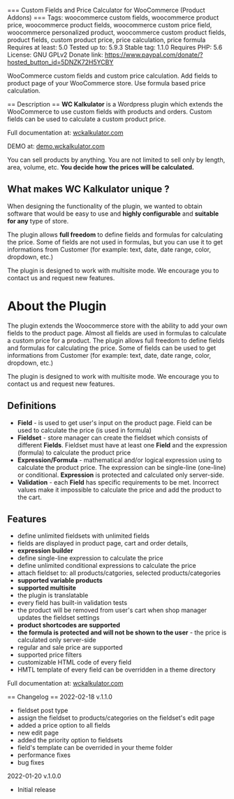 === Custom Fields and Price Calculator for WooCommerce (Product Addons) ===
Tags: woocommerce custom fields,  woocommerce product price, woocommerce product fields, woocommerce custom price field, woocommerce personalized product, woocommerce custom product fields, product fields, custom product price, price calculation, price formula
Requires at least: 5.0
Tested up to: 5.9.3
Stable tag: 1.1.0
Requires PHP: 5.6
License: GNU GPLv2
Donate link: https://www.paypal.com/donate/?hosted_button_id=5DNZK72H5YCBY

WooCommerce custom fields and custom price calculation. Add fields to product page of your WooCommerce store. Use formula based price calculation.

== Description ==
**WC Kalkulator** is a Wordpress plugin which extends the WooCommerce to use custom fields with products and orders.
Custom fields can be used to calculate a custom product price.

Full documentation at: [wckalkulator.com](https://wckalkulator.com)

DEMO at: [demo.wckalkulator.com](https://demo.wckalkulator.com)

You can sell products by anything. You are not limited to sell only by length, area, volume, etc. **You decide how the prices will be calculated.**

## What makes WC Kalkulator unique ?

When designing the functionality of the plugin, we wanted to obtain software that would be easy to use and **highly configurable** and **suitable for any** type of store. 

The plugin allows **full freedom** to define fields and formulas for calculating the price. 
Some of fields are not used in formulas, but you can use it to get informations from Customer (for example: text, date, date range, color, dropdown, etc.)

The plugin is designed to work with multisite mode. We encourage you to contact us and request new features.

# About the Plugin

The plugin extends the Woocommerce store with the ability to add your own fields to the product page. 
Almost all fields are used in formulas to calculate a custom price for a product. 
The plugin allows full freedom to define fields and formulas for calculating the price.
Some of fields can be used to get informations from Customer (for example: text, date, date range, color, dropdown, etc.)

The plugin is designed to work with multisite mode. We encourage you to contact us and request new features.

## Definitions

- **Field** - is used to get user\'s input on the product page. Field can be used to calculate the price (is used in formula)
- **Fieldset** - store manager can create the fieldset which consists of different **Fields**. Fieldset must have at least one **Field** and the expression (formula) to calculate the product price
- **Expression/Formula** - mathematical and/or logical expression using to calculate the product price. The expression can be single-line (one-line) or conditional. **Expression** is protected and calculated only server-side.
- **Validation** - each **Field** has specific requirements to be met. Incorrect values make it impossible to calculate the price and add the product to the cart.

## Features

- define unlimited fieldsets with unlimited fields
- fields are displayed in product page, cart and order details,
- **expression builder**
- define single-line expression to calculate the price
- define unlimited conditional expressions to calculate the price
- attach fieldset to: all products/catgories, selected products/categories
- **supported variable products**
- **supported multisite**
- the plugin is translatable
- every field has built-in validation tests
- the product will be removed from user\'s cart when shop manager updates the fieldset settings
- **product shortcodes are supported**
- **the formula is protected and will not be shown to the user** - the price is calculated only server-side
- regular and sale price are supported
- supported price filters
- customizable HTML code of every field
- HMTL template of every field can be overridden in a theme directory

Full documentation at: [wckalkulator.com](https://wckalkulator.com)

== Changelog ==
2022-02-18 v.1.1.0

- fieldset post type
- assign the fieldset to products/categories on the fieldset\'s edit page
- added a price option to all fields
- new edit page
- added the priority option to fieldsets
- field's template can be overrided in your theme folder
- performance fixes
- bug fixes

2022-01-20
v.1.0.0

- Initial release